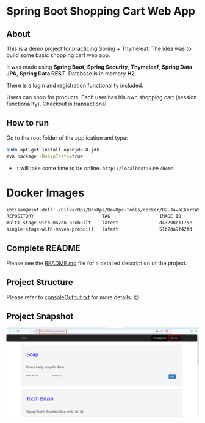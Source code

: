 # Spring Boot Shopping Cart Web App

## About

This is a demo project for practicing Spring + Thymeleaf. The idea was to build some basic shopping cart web app.

It was made using **Spring Boot**, **Spring Security**, **Thymeleaf**, **Spring Data JPA**, **Spring Data REST**. 
Database is in memory **H2**.

There is a login and registration functionality included.

Users can shop for products. Each user has his own shopping cart (session functionality).
Checkout is transactional.

## How to run

Go to the root folder of the application and type:

```bash
sudo apt-get install openjdk-8-jdk
mvn package -DskipTests=true
```
- It will take some time to be online.
`http://localhost:3395/home`

# Docker Images

```bash
ibtisam@mint-dell:~/SilverOps/DevOps/DevOps-Tools/docker/02-JavaEkartWebApp$ docker images
REPOSITORY                         TAG                  IMAGE ID       CREATED          SIZE
multi-stage-with-maven-prebuilt    latest               d43298c1175e   10 minutes ago   343MB
single-stage-with-maven-prebuilt   latest               51b2da9f42fd   23 minutes ago   329MB
```
## Complete README

Please see the [README.md](https://github.com/ibtisam-iq/2TierJavaEkartApp-H2/blob/main/README.md) file for a detailed description of the project.


## Project Structure

Please refer to [consoleOutput.txt](https://github.com/ibtisam-iq/2TierJavaEkartApp-H2/blob/main/consoleOutput.txt) for more details. 😊

## Project Snapshot
![Project Snapshot](./projectSnapshot.png)